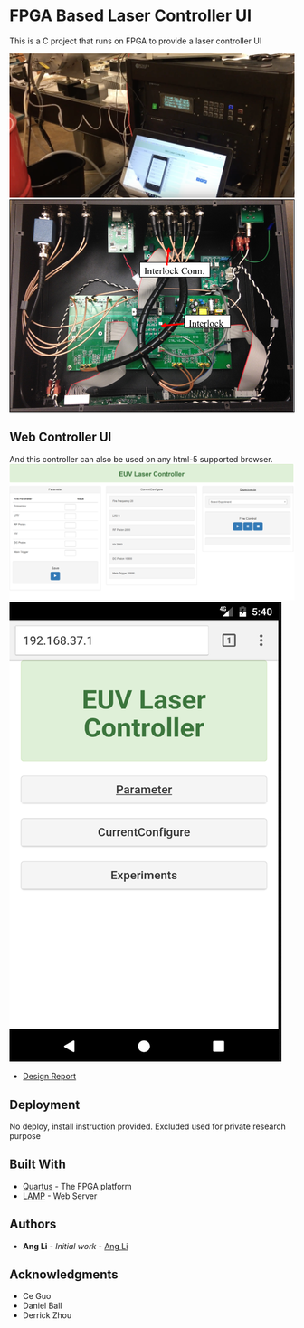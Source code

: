 # FPGA Based Laser Controller UI

This is a C project that runs on FPGA to provide a laser controller UI

![](photos/UI.png)
![](photos/Circuit.png)

## Web Controller UI
And this controller can also be used on any html-5 supported browser.
![](photos/DUI.png)
![](photos/MUI.png)
* [Design Report](photos/Web_UI.pdf) 

## Deployment
No deploy, install instruction provided. 
Excluded used for private research purpose

## Built With

* [Quartus](https://www.altera.com/downloads/download-center.html) - The FPGA platform
* [LAMP](https://bitnami.com/stack/lamp) - Web Server


## Authors

* **Ang Li** - *Initial work* - [Ang Li](https://github.com/leonmz)




## Acknowledgments

* Ce Guo
* Daniel Ball
* Derrick Zhou
